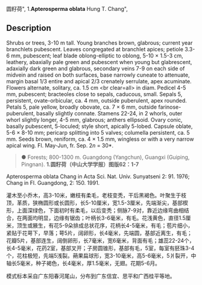 圆籽荷",
1.**Apterosperma oblata** Hung T. Chang",

## Description
Shrubs or trees, 3-10 m tall. Young branches brown, glabrous; current year branchlets pubescent. Leaves congregated at branchlet apices; petiole 3.3-6 mm, pubescent; leaf blade oblong-elliptic to oblong, 5-10 × 1.5-3 cm, leathery, abaxially pale green and pubescent when young but glabrescent, adaxially dark green and glabrous, secondary veins 7-9 on each side of midvein and raised on both surfaces, base narrowly cuneate to attenuate, margin basal 1/3 entire and apical 2/3 crenately serrulate, apex acuminate. Flowers alternate, solitary, ca. 1.5 cm &lt;br clear=all&gt; in diam. Pedicel 4-5 mm, pubescent; bracteoles close to sepals, caducous, small. Sepals 5, persistent, ovate-orbicular, ca. 4 mm, outside puberulent, apex rounded. Petals 5, pale yellow, broadly obovate, ca. 7 × 6 mm, outside farinose-puberulent, basally slightly connate. Stamens 22-24, in 2 whorls, outer whorl slightly longer, 4-5 mm, glabrous; anthers ellipsoid. Ovary conic, basally pubescent, 5-loculed; style short, apically 5-lobed. Capsule oblate, 5-6 × 8-10 mm; pericarp splitting into 5 valves; columella persistent, ca. 5 mm. Seeds brown, reniform, ca. 4 × 1.5 mm, wingless or with a very narrow apical wing. Fl. May-Jun, fr. Sep. 2*n* = 30*.

> ●  Forests; 800-1300 m. Guangdong (Yangchun), Guangxi (Guiping, Pingnan).
**1.圆籽荷（中山大学学报）图版62：1-7**

Apterosperma oblata Chang in Acta Sci. Nat. Univ. Sunyatseni 2: 91. 1976; Chang in Fl. Guangdong, 2: 150. 1991.

灌木至小乔木，高3-10米，嫩枝有柔毛，老枝变秃，干后黑褐色。叶聚生于枝顶，革质，狭椭圆形或长圆形，长5-10厘米，宽1.5-3厘米，先端渐尖，基部楔形，上面深绿色，下面初时有柔毛，以后变秃；侧脉7-9对，靠近边缘弯曲相结合，在两面均明显，边缘有锯齿；叶柄长3-6毫米，有毛。花浅黄色，直径1.5厘米，顶生或腋生，有花5-9朵排成总状花序，花柄长4-5毫米，有毛；苞片细小，紧贴于花萼下，早落；萼5片，阔卵形，长4毫米，先端圆，基部近离生，有毛；花瓣5片，基部连生，阔倒卵形，长7毫米，宽6毫米，背面有毛；雄蕊22-24个，长4-5毫米，花药2室，基部叉开；子房圆锥形，基部有毛，5室，每室有胚珠3-4个，花柱极短，先端5浅裂。蒴果扁球形，宽3-10毫米，高5-6毫米，5爿裂开，中轴长5毫米，种子褐色，长4毫米，厚1.5毫米，无翅。花期5-6月。

模式标本采自广东阳春河尾山，分布到广东信宜、思平和广西桂平等地。
